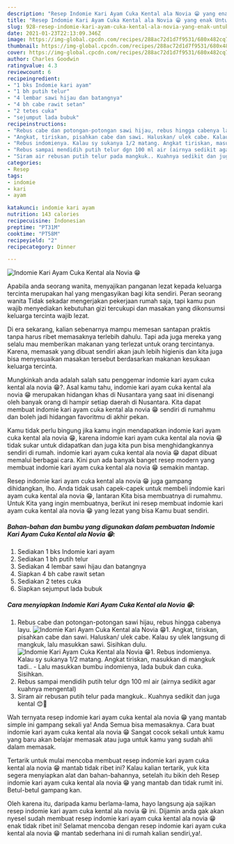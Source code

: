 ```yaml
---
description: "Resep Indomie Kari Ayam Cuka Kental ala Novia 😁 yang enak Untuk Jualan"
title: "Resep Indomie Kari Ayam Cuka Kental ala Novia 😁 yang enak Untuk Jualan"
slug: 928-resep-indomie-kari-ayam-cuka-kental-ala-novia-yang-enak-untuk-jualan
date: 2021-01-23T22:13:09.346Z
image: https://img-global.cpcdn.com/recipes/288ac72d1d7f9531/680x482cq70/indomie-kari-ayam-cuka-kental-ala-novia-😁-foto-resep-utama.jpg
thumbnail: https://img-global.cpcdn.com/recipes/288ac72d1d7f9531/680x482cq70/indomie-kari-ayam-cuka-kental-ala-novia-😁-foto-resep-utama.jpg
cover: https://img-global.cpcdn.com/recipes/288ac72d1d7f9531/680x482cq70/indomie-kari-ayam-cuka-kental-ala-novia-😁-foto-resep-utama.jpg
author: Charles Goodwin
ratingvalue: 4.3
reviewcount: 6
recipeingredient:
- "1 bks Indomie kari ayam"
- "1 bh putih telur"
- "4 lembar sawi hijau dan batangnya"
- "4 bh cabe rawit setan"
- "2 tetes cuka"
- "sejumput lada bubuk"
recipeinstructions:
- "Rebus cabe dan potongan-potongan sawi hijau, rebus hingga cabenya layu."
- "Angkat, tiriskan, pisahkan cabe dan sawi. Haluskan/ ulek cabe. Kalau sy ulek langsung di mangkuk, lalu masukkan sawi. Sisihkan dulu."
- "Rebus indomienya. Kalau sy sukanya 1/2 matang. Angkat tiriskan, masukkan di mangkuk tadi.. Lalu masukkan bumbu indomienya, lada bubuk dan cuka. Sisihkan."
- "Rebus sampai mendidih putih telur dgn 100 ml air (airnya sedikit agar kuahnya mengental)"
- "Siram air rebusan putih telur pada mangkuk.. Kuahnya sedikit dan juga kental 😊🍜"
categories:
- Resep
tags:
- indomie
- kari
- ayam

katakunci: indomie kari ayam 
nutrition: 143 calories
recipecuisine: Indonesian
preptime: "PT31M"
cooktime: "PT58M"
recipeyield: "2"
recipecategory: Dinner

---
```



![Indomie Kari Ayam Cuka Kental ala Novia 😁](https://img-global.cpcdn.com/recipes/288ac72d1d7f9531/680x482cq70/indomie-kari-ayam-cuka-kental-ala-novia-😁-foto-resep-utama.jpg)

Apabila anda seorang wanita, menyajikan panganan lezat kepada keluarga tercinta merupakan hal yang mengasyikan bagi kita sendiri. Peran seorang  wanita Tidak sekadar mengerjakan pekerjaan rumah saja, tapi kamu pun wajib menyediakan kebutuhan gizi tercukupi dan masakan yang dikonsumsi keluarga tercinta wajib lezat.

Di era  sekarang, kalian sebenarnya mampu memesan santapan praktis tanpa harus ribet memasaknya terlebih dahulu. Tapi ada juga mereka yang selalu mau memberikan makanan yang terlezat untuk orang tercintanya. Karena, memasak yang dibuat sendiri akan jauh lebih higienis dan kita juga bisa menyesuaikan masakan tersebut berdasarkan makanan kesukaan keluarga tercinta. 



Mungkinkah anda adalah salah satu penggemar indomie kari ayam cuka kental ala novia 😁?. Asal kamu tahu, indomie kari ayam cuka kental ala novia 😁 merupakan hidangan khas di Nusantara yang saat ini disenangi oleh banyak orang di hampir setiap daerah di Nusantara. Kita dapat membuat indomie kari ayam cuka kental ala novia 😁 sendiri di rumahmu dan boleh jadi hidangan favoritmu di akhir pekan.

Kamu tidak perlu bingung jika kamu ingin mendapatkan indomie kari ayam cuka kental ala novia 😁, karena indomie kari ayam cuka kental ala novia 😁 tidak sukar untuk didapatkan dan juga kita pun bisa menghidangkannya sendiri di rumah. indomie kari ayam cuka kental ala novia 😁 dapat dibuat memalui berbagai cara. Kini pun ada banyak banget resep modern yang membuat indomie kari ayam cuka kental ala novia 😁 semakin mantap.

Resep indomie kari ayam cuka kental ala novia 😁 juga gampang dihidangkan, lho. Anda tidak usah capek-capek untuk membeli indomie kari ayam cuka kental ala novia 😁, lantaran Kita bisa membuatnya di rumahmu. Untuk Kita yang ingin membuatnya, berikut ini resep membuat indomie kari ayam cuka kental ala novia 😁 yang lezat yang bisa Kamu buat sendiri.

<!--inarticleads1-->

##### Bahan-bahan dan bumbu yang digunakan dalam pembuatan Indomie Kari Ayam Cuka Kental ala Novia 😁:

1. Sediakan 1 bks Indomie kari ayam
1. Sediakan 1 bh putih telur
1. Sediakan 4 lembar sawi hijau dan batangnya
1. Siapkan 4 bh cabe rawit setan
1. Sediakan 2 tetes cuka
1. Siapkan sejumput lada bubuk




<!--inarticleads2-->

##### Cara menyiapkan Indomie Kari Ayam Cuka Kental ala Novia 😁:

1. Rebus cabe dan potongan-potongan sawi hijau, rebus hingga cabenya layu.
<img src="https://img-global.cpcdn.com/steps/6e336e5111b29605/160x128cq70/indomie-kari-ayam-cuka-kental-ala-novia-😁-langkah-memasak-1-foto.jpg" alt="Indomie Kari Ayam Cuka Kental ala Novia 😁">1. Angkat, tiriskan, pisahkan cabe dan sawi. Haluskan/ ulek cabe. Kalau sy ulek langsung di mangkuk, lalu masukkan sawi. Sisihkan dulu.
<img src="https://img-global.cpcdn.com/steps/0262079950b6f524/160x128cq70/indomie-kari-ayam-cuka-kental-ala-novia-😁-langkah-memasak-2-foto.jpg" alt="Indomie Kari Ayam Cuka Kental ala Novia 😁">1. Rebus indomienya. Kalau sy sukanya 1/2 matang. Angkat tiriskan, masukkan di mangkuk tadi.. - Lalu masukkan bumbu indomienya, lada bubuk dan cuka. Sisihkan.
1. Rebus sampai mendidih putih telur dgn 100 ml air (airnya sedikit agar kuahnya mengental)
1. Siram air rebusan putih telur pada mangkuk.. Kuahnya sedikit dan juga kental 😊🍜




Wah ternyata resep indomie kari ayam cuka kental ala novia 😁 yang mantab simple ini gampang sekali ya! Anda Semua bisa memasaknya. Cara buat indomie kari ayam cuka kental ala novia 😁 Sangat cocok sekali untuk kamu yang baru akan belajar memasak atau juga untuk kamu yang sudah ahli dalam memasak.

Tertarik untuk mulai mencoba membuat resep indomie kari ayam cuka kental ala novia 😁 mantab tidak ribet ini? Kalau kalian tertarik, yuk kita segera menyiapkan alat dan bahan-bahannya, setelah itu bikin deh Resep indomie kari ayam cuka kental ala novia 😁 yang mantab dan tidak rumit ini. Betul-betul gampang kan. 

Oleh karena itu, daripada kamu berlama-lama, hayo langsung aja sajikan resep indomie kari ayam cuka kental ala novia 😁 ini. Dijamin anda gak akan nyesel sudah membuat resep indomie kari ayam cuka kental ala novia 😁 enak tidak ribet ini! Selamat mencoba dengan resep indomie kari ayam cuka kental ala novia 😁 mantab sederhana ini di rumah kalian sendiri,ya!.

